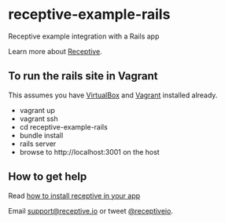 # receptive-example-rails

Receptive example integration with a Rails app

Learn more about [Receptive](https://receptive.io).

## To run the rails site in Vagrant

This assumes you have [VirtualBox](https://www.virtualbox.org/) and [Vagrant](https://www.vagrantup.com/) installed already.

* vagrant up
* vagrant ssh
* cd receptive-example-rails
* bundle install
* rails server
* browse to http://localhost:3001 on the host

## How to get help

Read [how to install receptive in your app](https://receptive.io/blog/pages/how-to-integrate-widget.html)

Email support@receptive.io or tweet [@receptiveio](https://twitter.com/receptiveio).



